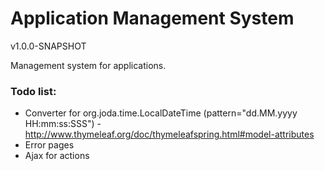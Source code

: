 Application Management System
===================
v1.0.0-SNAPSHOT

Management system for applications.

### Todo list:
* Converter for org.joda.time.LocalDateTime (pattern="dd.MM.yyyy HH:mm:ss:SSS") -
 http://www.thymeleaf.org/doc/thymeleafspring.html#model-attributes
* Error pages
* Ajax for actions